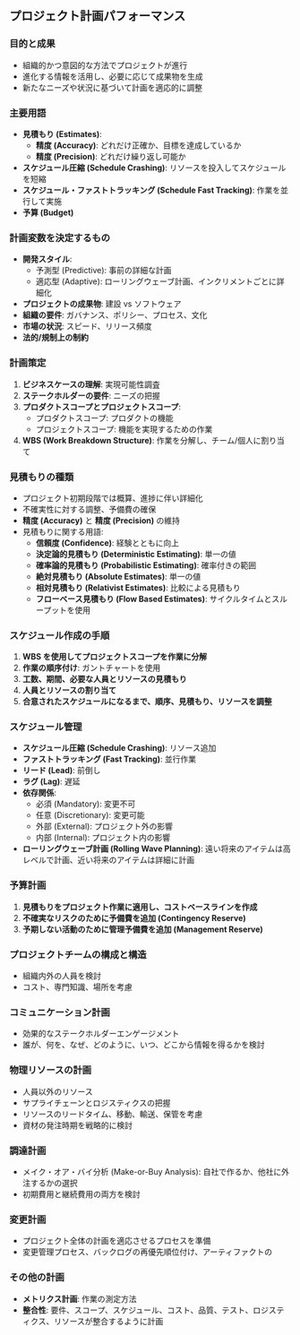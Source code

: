 ## プロジェクト計画パフォーマンス

### 目的と成果

- 組織的かつ意図的な方法でプロジェクトが進行
- 進化する情報を活用し、必要に応じて成果物を生成
- 新たなニーズや状況に基づいて計画を適応的に調整

### 主要用語

- **見積もり (Estimates)**:
  - **精度 (Accuracy)**: どれだけ正確か、目標を達成しているか
  - **精度 (Precision)**: どれだけ繰り返し可能か
- **スケジュール圧縮 (Schedule Crashing)**: リソースを投入してスケジュールを短縮
- **スケジュール・ファストトラッキング (Schedule Fast Tracking)**: 作業を並行して実施
- **予算 (Budget)**

### 計画変数を決定するもの

- **開発スタイル**:
  - 予測型 (Predictive): 事前の詳細な計画
  - 適応型 (Adaptive): ローリングウェーブ計画、インクリメントごとに詳細化
- **プロジェクトの成果物**: 建設 vs ソフトウェア
- **組織の要件**: ガバナンス、ポリシー、プロセス、文化
- **市場の状況**: スピード、リリース頻度
- **法的/規制上の制約**

### 計画策定

1.  **ビジネスケースの理解**: 実現可能性調査
2.  **ステークホルダーの要件**: ニーズの把握
3.  **プロダクトスコープとプロジェクトスコープ**:
    - プロダクトスコープ: プロダクトの機能
    - プロジェクトスコープ: 機能を実現するための作業
4.  **WBS (Work Breakdown Structure)**: 作業を分解し、チーム/個人に割り当て

### 見積もりの種類

- プロジェクト初期段階では概算、進捗に伴い詳細化
- 不確実性に対する調整、予備費の確保
- **精度 (Accuracy)** と **精度 (Precision)** の維持
- 見積もりに関する用語:
  - **信頼度 (Confidence)**: 経験とともに向上
  - **決定論的見積もり (Deterministic Estimating)**: 単一の値
  - **確率論的見積もり (Probabilistic Estimating)**: 確率付きの範囲
  - **絶対見積もり (Absolute Estimates)**: 単一の値
  - **相対見積もり (Relativist Estimates)**: 比較による見積もり
  - **フローベース見積もり (Flow Based Estimates)**: サイクルタイムとスループットを使用

### スケジュール作成の手順

1.  **WBS を使用してプロジェクトスコープを作業に分解**
2.  **作業の順序付け**: ガントチャートを使用
3.  **工数、期間、必要な人員とリソースの見積もり**
4.  **人員とリソースの割り当て**
5.  **合意されたスケジュールになるまで、順序、見積もり、リソースを調整**

### スケジュール管理

- **スケジュール圧縮 (Schedule Crashing)**: リソース追加
- **ファストトラッキング (Fast Tracking)**: 並行作業
- **リード (Lead)**: 前倒し
- **ラグ (Lag)**: 遅延
- **依存関係**:
  - 必須 (Mandatory): 変更不可
  - 任意 (Discretionary): 変更可能
  - 外部 (External): プロジェクト外の影響
  - 内部 (Internal): プロジェクト内の影響
- **ローリングウェーブ計画 (Rolling Wave Planning)**: 遠い将来のアイテムは高レベルで計画、近い将来のアイテムは詳細に計画

### 予算計画

1.  **見積もりをプロジェクト作業に適用し、コストベースラインを作成**
2.  **不確実なリスクのために予備費を追加 (Contingency Reserve)**
3.  **予期しない活動のために管理予備費を追加 (Management Reserve)**

### プロジェクトチームの構成と構造

- 組織内外の人員を検討
- コスト、専門知識、場所を考慮

### コミュニケーション計画

- 効果的なステークホルダーエンゲージメント
- 誰が、何を、なぜ、どのように、いつ、どこから情報を得るかを検討

### 物理リソースの計画

- 人員以外のリソース
- サプライチェーンとロジスティクスの把握
- リソースのリードタイム、移動、輸送、保管を考慮
- 資材の発注時期を戦略的に検討

### 調達計画

- メイク・オア・バイ分析 (Make-or-Buy Analysis): 自社で作るか、他社に外注するかの選択
- 初期費用と継続費用の両方を検討

### 変更計画

- プロジェクト全体の計画を適応させるプロセスを準備
- 変更管理プロセス、バックログの再優先順位付け、アーティファクトの

### その他の計画

- **メトリクス計画**: 作業の測定方法
- **整合性**: 要件、スコープ、スケジュール、コスト、品質、テスト、ロジスティクス、リソースが整合するように計画
